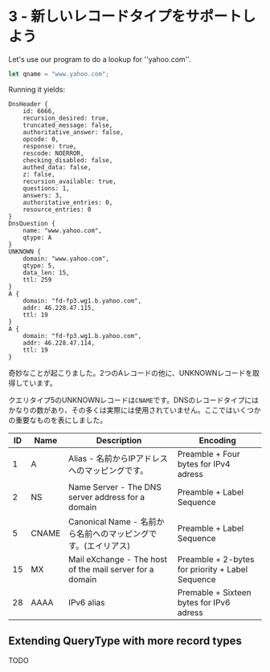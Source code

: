 # 3 - 新しいレコードタイプをサポートしよう

Let's use our program to do a lookup for ''yahoo.com''.

```rust
let qname = "www.yahoo.com";
```

Running it yields:

```text
DnsHeader {
    id: 6666,
    recursion_desired: true,
    truncated_message: false,
    authoritative_answer: false,
    opcode: 0,
    response: true,
    rescode: NOERROR,
    checking_disabled: false,
    authed_data: false,
    z: false,
    recursion_available: true,
    questions: 1,
    answers: 3,
    authoritative_entries: 0,
    resource_entries: 0
}
DnsQuestion {
    name: "www.yahoo.com",
    qtype: A
}
UNKNOWN {
    domain: "www.yahoo.com",
    qtype: 5,
    data_len: 15,
    ttl: 259
}
A {
    domain: "fd-fp3.wg1.b.yahoo.com",
    addr: 46.228.47.115,
    ttl: 19
}
A {
    domain: "fd-fp3.wg1.b.yahoo.com",
    addr: 46.228.47.114,
    ttl: 19
}
```

奇妙なことが起こりました。2つのAレコードの他に、UNKNOWNレコードを取得しています。

クエリタイプ5のUNKNOWNレコードは`CNAME`です。DNSのレコードタイプにはかなりの数があり、その多くは実際には使用されていません。ここではいくつかの重要なものを表にしました。

| ID  | Name  | Description                                              | Encoding                                         |
| --- | ----- | -------------------------------------------------------- | ------------------------------------------------ |
| 1   | A     | Alias - 名前からIPアドレスへのマッピングです。                    | Preamble + Four bytes for IPv4 adress            |
| 2   | NS    | Name Server - The DNS server address for a domain        | Preamble + Label Sequence                        |
| 5   | CNAME | Canonical Name - 名前から名前へのマッピングです。(エイリアス)                     | Preamble + Label Sequence                        |
| 15  | MX    | Mail eXchange - The host of the mail server for a domain | Preamble + 2-bytes for priority + Label Sequence |
| 28  | AAAA  | IPv6 alias                                               | Premable + Sixteen bytes for IPv6 adress         |

## Extending QueryType with more record types

TODO


